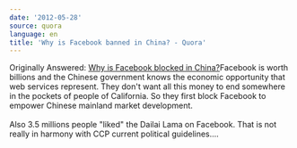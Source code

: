 ```yaml
---
date: '2012-05-28'
source: quora
language: en
title: 'Why is Facebook banned in China? - Quora'
---
```


Originally Answered: [Why is Facebook blocked in
China?](http://quora.com/Why-is-Facebook-blocked-in-China?no_redirect=1)Facebook
is worth billions and the Chinese government knows the economic
opportunity that web services represent. They don\'t want all this money
to end somewhere in the pockets of people of California. So they first
block Facebook to empower Chinese mainland market development.\
\
Also 3.5 millions people \"liked\" the Dailai Lama on Facebook. That is
not really in harmony with CCP current political guidelines\....
